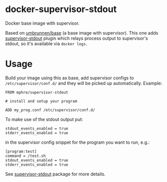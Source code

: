 docker-supervisor-stdout
========================

Docker base image with supervisor.

Based on [umbrunnen/base](https://index.docker.io/u/zumbrunnen/base/) (a base image with supervisor).  This one adds [supervisor-stdout](https://pypi.python.org/pypi/supervisor-stdout) plugin which relays process output to supervisor's stdout, so it's available via `docker logs`.

# Usage

Build your image using this as base, add supervisor configs to `/etc/supervisor/conf.d/` and they will be picked up automatically.  Example:

    FROM mphre/supervisor-stdout
    
    # install and setup your program

    ADD my_prog.conf /etc/supervisor/conf.d/

To make use of the stdout output put:

    stdout_events_enabled = true
    stderr_events_enabled = true

in the supervisor config snippet for the program you want to run, e.g.:

    [program:test]
    command = /test.sh
    stdout_events_enabled = true
    stderr_events_enabled = true

See [supervisor-stdout](https://pypi.python.org/pypi/supervisor-stdout) package for more details.
